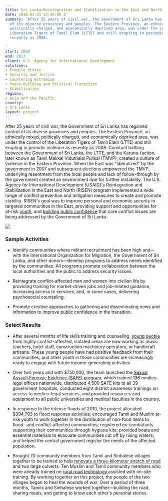 ```yaml
---
title: Sri Lanka—Reintegration and Stabilization in the East and North (RISEN)
date: 2016-01-21 22:40:00 Z
summary: 'After 25 years of civil war, the Government of Sri Lanka has regained control
  of its diverse provinces and peoples. The Eastern Province, an ethnically mixed,
  politically charged, and economically deprived area, was under the control of the
  Liberation Tigers of Tamil Elam (LTTE) and still erupting in periodic violence as
  recently as 2008.

'
start: 2009
end: 2013
client: U.S. Agency for International Development
solutions:
- Fragile States
- Security and Justice
- Countering Extremism
- Peace-Building and Political Transition
- Stabilization
regions:
- Asia and the Pacific
country:
- Sri Lanka
layout: project
---
```


After 25 years of civil war, the Government of Sri Lanka has regained control of its diverse provinces and peoples. The Eastern Province, an ethnically mixed, politically charged, and economically deprived area, was under the control of the Liberation Tigers of Tamil Elam (LTTE) and still erupting in periodic violence as recently as 2008. Constant battling between the Government of Sri Lanka, the LTTE, and the Karuna-faction, later known as Tamil Makkal Viduthalai Pulikal (TMVP), created a culture of violence in the Eastern Province. When the East was "liberalized" by the government in 2007 and subsequent elections empowered the TMVP, underlying resentment from the local people and lack of follow-through by the government created an environment ripe for further instability. The U.S. Agency for International Development (USAID)'s Reintegration and Stabilization in the East and North (RISEN) program implemented a wide range of conflict prevention and mitigation measures to create and promote stability. RISEN's goal was to improve personal and economic security in targeted communities in the East, providing support and opportunities for at-risk [youth](http://www.youtube.com/watch?v=Ue4V_hythPk&feature=youtu.be), and [building public confidence](http://dai-global-developments.com/articles/project-brings-together-divergent-ethnic-groups-in-sri-lanka/?utm_source=daidotcom) that core conflict issues are being addressed by the Government of Sri Lanka.

![](https://assetify-dai.com/projects/SriLankaRISEN.jpg)

### Sample Activities

* Identify communities where militant recruitment has been high and—with the International Organization for Migration, the Government of Sri Lanka, and other donors—develop programs to address needs identified by the communities. All programs promote collaboration between the local authorities and the public to address security issues.

* Reintegrate conflict-affected men and women into civilian life by providing training for market-driven jobs and job-related guidance, increasing access to services, and, in some cases, delivering psychosocial counseling.

* Promote creative approaches to gathering and disseminating news and information to improve public confidence in the transition.

### Select Results

* After several months of life skills training and counseling, [young people](/news/risen-project-engages-sri-lankan-youth-ancient-festival) from highly conflict-affected, isolated areas are now working as music teachers, hotel staff, construction machinery operators, or handicraft artisans. These young people have had positive feedback from their communities, and other youth in those communities are increasingly ready to engage with future income-generating activities.

* Over two years and with $750,000, the team launched the [Sexual Assault Forensic Evidence (SAFE) program](http://dai-global-developments.com/articles/evidence-kits-turning-the-tide-on-sexual-violence.html?utm_source=daidotcom), which trained 136 medico-legal offices nationwide, distributed 4,500 SAFE kits to all 39 government hospitals, conducted eight district awareness trainings on access to medico-legal services, and provided resources and equipment to all public universities and medical faculties in the country.

* In response to the intense floods of 2010, the project allocated $394,793 to flood response activities; encouraged Tamil and Muslim at-risk youth to work together in the distribution of non-food items to flood- and conflict-affected communities; registered ex-combatants supporting their communities through hygiene kits; provided boats and essential materials to evacuate communities cut off by rising waters; and helped the central government register the needs of the affected population.

* Brought 70 community members from Tamil and Sinhalese villages together to be trained to help [renovate a three-kilometer stretch of road](http://dai-global-developments.com/articles/connecting-communities.html) and two large culverts. Ten Muslim and Tamil community members who were already trained on [rural road technology ](http://www.youtube.com/watch?v=NdlAd2zjQ90)assisted with on-site training. By working together on this project, the people of the two villages began to heal the wounds of war. Over a period of three months, Tamils and Sinhalese worked together—building the road, sharing meals, and getting to know each other's personal stories.